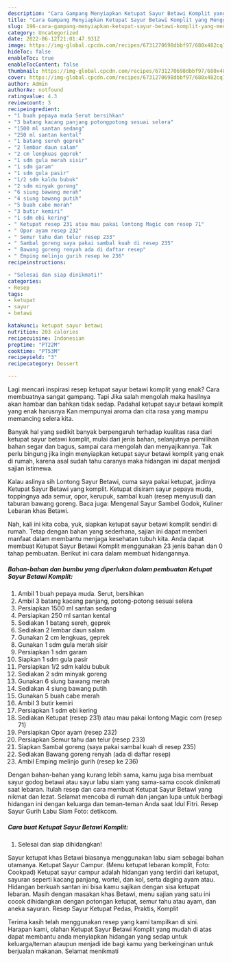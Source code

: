 ```yaml
---
description: "Cara Gampang Menyiapkan Ketupat Sayur Betawi Komplit yang Menggugah Selera, Buat Buka Puasa}"
title: "Cara Gampang Menyiapkan Ketupat Sayur Betawi Komplit yang Menggugah Selera, Buat Buka Puasa}"
slug: 196-cara-gampang-menyiapkan-ketupat-sayur-betawi-komplit-yang-menggugah-selera-buat-buka-puasa
category: Uncategorized
date: 2022-06-12T21:01:47.931Z
image: https://img-global.cpcdn.com/recipes/6731270698dbbf97/680x482cq70/ketupat-sayur-betawi-komplit-foto-resep-utama.jpg
hideToc: false
enableToc: true
enableTocContent: false
thumbnail: https://img-global.cpcdn.com/recipes/6731270698dbbf97/680x482cq70/ketupat-sayur-betawi-komplit-foto-resep-utama.jpg
cover: https://img-global.cpcdn.com/recipes/6731270698dbbf97/680x482cq70/ketupat-sayur-betawi-komplit-foto-resep-utama.jpg
author: Admin
authorAv: notfound
ratingvalue: 4.3
reviewcount: 3
recipeingredient:
- "1 buah pepaya muda Serut bersihkan"
- "3 batang kacang panjang potongpotong sesuai selera"
- "1500 ml santan sedang"
- "250 ml santan kental"
- "1 batang sereh geprek"
- "2 lembar daun salam"
- "2 cm lengkuas geprek"
- "1 sdm gula merah sisir"
- "1 sdm garam"
- "1 sdm gula pasir"
- "1/2 sdm kaldu bubuk"
- "2 sdm minyak goreng"
- "6 siung bawang merah"
- "4 siung bawang putih"
- "5 buah cabe merah"
- "3 butir kemiri"
- "1 sdm ebi kering"
- " Ketupat resep 231 atau mau pakai lontong Magic com resep 71"
- " Opor ayam resep 232"
- " Semur tahu dan telur resep 233"
- " Sambal goreng saya pakai sambal kuah di resep 235"
- " Bawang goreng renyah ada di daftar resep"
- " Emping melinjo gurih resep ke 236"
recipeinstructions:

- "Selesai dan siap dinikmati!"
categories:
- Resep
tags:
- ketupat
- sayur
- betawi

katakunci: ketupat sayur betawi 
nutrition: 203 calories
recipecuisine: Indonesian
preptime: "PT22M"
cooktime: "PT53M"
recipeyield: "3"
recipecategory: Dessert

---
```



Lagi mencari inspirasi resep ketupat sayur betawi komplit yang enak? Cara membuatnya sangat gampang. Tapi Jika salah mengolah maka hasilnya akan hambar dan bahkan tidak sedap. Padahal ketupat sayur betawi komplit yang enak harusnya Kan mempunyai aroma dan cita rasa yang mampu memancing selera kita.


Banyak hal yang sedikit banyak berpengaruh terhadap kualitas rasa dari ketupat sayur betawi komplit, mulai dari jenis bahan, selanjutnya pemilihan bahan segar dan bagus, sampai cara mengolah dan menyajikannya. Tak perlu bingung jika ingin menyiapkan ketupat sayur betawi komplit yang enak di rumah, karena asal sudah tahu caranya maka hidangan ini dapat menjadi sajian istimewa.

Kalau aslinya sih Lontong Sayur Betawi, cuma saya pakai ketupat, jadinya Ketupat Sayur Betawi yang komplit. Ketupat disiram sayur pepaya muda, toppingnya ada semur, opor, kerupuk, sambal kuah (resep menyusul) dan taburan bawang goreng. Baca juga: Mengenal Sayur Sambel Godok, Kuliner Lebaran khas Betawi.


Nah, kali ini kita coba, yuk, siapkan ketupat sayur betawi komplit sendiri di rumah. Tetap dengan bahan yang sederhana, sajian ini dapat memberi manfaat dalam membantu menjaga kesehatan tubuh kita. Anda dapat membuat Ketupat Sayur Betawi Komplit menggunakan 23 jenis bahan dan 0 tahap pembuatan. Berikut ini cara dalam membuat hidangannya.

<!--inarticleads1-->

##### Bahan-bahan dan bumbu yang diperlukan dalam pembuatan Ketupat Sayur Betawi Komplit:

1. Ambil 1 buah pepaya muda. Serut, bersihkan
1. Ambil 3 batang kacang panjang, potong-potong sesuai selera
1. Persiapkan 1500 ml santan sedang
1. Persiapkan 250 ml santan kental
1. Sediakan 1 batang sereh, geprek
1. Sediakan 2 lembar daun salam
1. Gunakan 2 cm lengkuas, geprek
1. Gunakan 1 sdm gula merah sisir
1. Persiapkan 1 sdm garam
1. Siapkan 1 sdm gula pasir
1. Persiapkan 1/2 sdm kaldu bubuk
1. Sediakan 2 sdm minyak goreng
1. Gunakan 6 siung bawang merah
1. Sediakan 4 siung bawang putih
1. Gunakan 5 buah cabe merah
1. Ambil 3 butir kemiri
1. Persiapkan 1 sdm ebi kering
1. Sediakan  Ketupat (resep 231) atau mau pakai lontong Magic com (resep 71)
1. Persiapkan  Opor ayam (resep 232)
1. Persiapkan  Semur tahu dan telur (resep 233)
1. Siapkan  Sambal goreng (saya pakai sambal kuah di resep 235)
1. Sediakan  Bawang goreng renyah (ada di daftar resep)
1. Ambil  Emping melinjo gurih (resep ke 236)


Dengan bahan-bahan yang kurang lebih sama, kamu juga bisa membuat sayur godog betawi atau sayur labu siam yang sama-sama cocok dinikmati saat lebaran. Itulah resep dan cara membuat Ketupat Sayur Betawi yang nikmat dan lezat. Selamat mencoba di rumah dan jangan lupa untuk berbagi hidangan ini dengan keluarga dan teman-teman Anda saat Idul Fitri. Resep Sayur Gurih Labu Siam Foto: detikcom. 

<!--inarticleads2-->

##### Cara buat Ketupat Sayur Betawi Komplit:


1. Selesai dan siap dihidangkan!

Sayur ketupat khas Betawi biasanya menggunakan labu siam sebagai bahan utamanya. Ketupat Sayur Campur. (Menu ketupat lebaran komplit, Foto: Cookpad) Ketupat sayur campur adalah hidangan yang terdiri dari ketupat, sayuran seperti kacang panjang, wortel, dan kol, serta daging ayam atau. Hidangan berkuah santan ini bisa kamu sajikan dengan sisa ketupat lebaran. Masih dengan masakan khas Betawi, menu sajian yang satu ini cocok dihidangkan dengan potongan ketupat, semur tahu atau ayam, dan aneka sayuran. Resep Sayur Ketupat Pedas, Praktis, Komplit 

Terima kasih telah menggunakan resep yang kami tampilkan di sini. Harapan kami, olahan Ketupat Sayur Betawi Komplit yang mudah di atas dapat membantu anda menyiapkan hidangan yang sedap untuk keluarga/teman ataupun menjadi ide bagi kamu yang berkeinginan untuk berjualan makanan. Selamat menikmati
